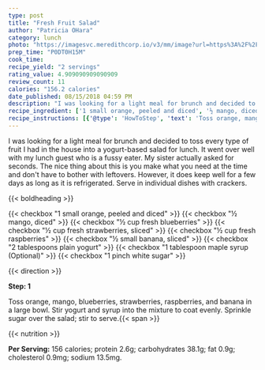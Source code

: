 ```yaml
---
type: post
title: "Fresh Fruit Salad"
author: "Patricia OHara"
category: lunch
photo: "https://imagesvc.meredithcorp.io/v3/mm/image?url=https%3A%2F%2Fimages.media-allrecipes.com%2Fuserphotos%2F970419.jpg"
prep_time: "P0DT0H15M"
cook_time: 
recipe_yield: "2 servings"
rating_value: 4.909090909090909
review_count: 11
calories: "156.2 calories"
date_published: 08/15/2018 04:59 PM
description: "I was looking for a light meal for brunch and decided to toss every type of fruit I had in the house into a yogurt-based salad for lunch. It went over well with my lunch guest who is a fussy eater. My sister actually asked for seconds. The nice thing about this is you make what you need at the time and don't have to bother with leftovers. However, it does keep well for a few days as long as it is refrigerated. Serve in individual dishes with crackers."
recipe_ingredient: ['1 small orange, peeled and diced', '½ mango, diced', '½ cup fresh blueberries', '½ cup fresh strawberries, sliced', '½ cup fresh raspberries', '½ small banana, sliced', '2 tablespoons plain yogurt', '1 tablespoon maple syrup', '1 pinch white sugar']
recipe_instructions: [{'@type': 'HowToStep', 'text': 'Toss orange, mango, blueberries, strawberries, raspberries, and banana in a large bowl. Stir yogurt and syrup into the mixture to coat evenly. Sprinkle sugar over the salad; stir to serve.\n'}]
---
```


I was looking for a light meal for brunch and decided to toss every type of fruit I had in the house into a yogurt-based salad for lunch. It went over well with my lunch guest who is a fussy eater. My sister actually asked for seconds. The nice thing about this is you make what you need at the time and don't have to bother with leftovers. However, it does keep well for a few days as long as it is refrigerated. Serve in individual dishes with crackers. 

{{< boldheading >}}

{{< checkbox "1 small orange, peeled and diced" >}}
{{< checkbox "½  mango, diced" >}}
{{< checkbox "½ cup fresh blueberries" >}}
{{< checkbox "½ cup fresh strawberries, sliced" >}}
{{< checkbox "½ cup fresh raspberries" >}}
{{< checkbox "½ small banana, sliced" >}}
{{< checkbox "2 tablespoons plain yogurt" >}}
{{< checkbox "1 tablespoon maple syrup  (Optional)" >}}
{{< checkbox "1 pinch white sugar" >}}


{{< direction >}}

**Step: 1**

Toss orange, mango, blueberries, strawberries, raspberries, and banana in a large bowl. Stir yogurt and syrup into the mixture to coat evenly. Sprinkle sugar over the salad; stir to serve.{{< span >}}

{{< nutrition >}}

**Per Serving:** 156 calories; protein 2.6g; carbohydrates 38.1g; fat 0.9g; cholesterol 0.9mg; sodium 13.5mg.